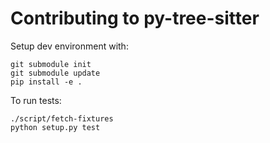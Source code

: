 # Contributing to py-tree-sitter

Setup dev environment with:

```
git submodule init
git submodule update
pip install -e .
```

To run tests:

```
./script/fetch-fixtures
python setup.py test
```
